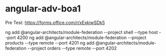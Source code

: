 # angular-adv-boa1

Pre Test:  https://forms.office.com/r/xExkiwSDk5


ng add @angular-architects/module-federation --project shell --type host --port 4200
ng add @angular-architects/module-federation --project products --type remote --port 4201
ng add @angular-architects/module-federation --project orders --type remote --port 4202